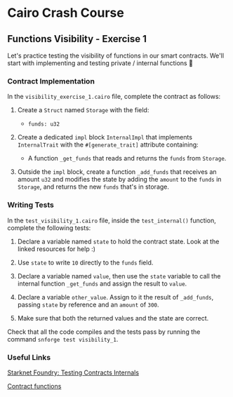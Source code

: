 # Cairo Crash Course

## Functions Visibility - Exercise 1

Let's practice testing the visibility of functions in our smart contracts. We'll start with implementing and testing private / internal functions 💪

### Contract Implementation

In the `visibility_exercise_1.cairo` file, complete the contract as follows:

1. Create a `Struct` named `Storage` with the field:

   - `funds: u32`

2. Create a dedicated `impl` block `InternalImpl` that implements `InternalTrait` with the `#[generate_trait]` attribute containing:

   - A function `_get_funds` that reads and returns the `funds` from `Storage`.

3. Outside the `impl` block, create a function `_add_funds` that receives an amount `u32` and modifies the state by adding the `amount` to the `funds` in `Storage`, and returns the new `funds` that's in storage.

### Writing Tests

In the `test_visibility_1.cairo` file, inside the `test_internal()` function, complete the following tests:

1. Declare a variable named `state` to hold the contract state. Look at the linked resources for help :)

2. Use `state` to write `10` directly to the `funds` field.

3. Declare a variable named `value`, then use the `state` variable to call the internal function `_get_funds` and assign the result to `value`.

4. Declare a variable `other_value`. Assign to it the result of `_add_funds`, passing `state` by reference and an `amount` of `300`.

5. Make sure that both the returned values and the state are correct.

Check that all the code compiles and the tests pass by running the command `snforge test visibility_1`.

### Useful Links

[Starknet Foundry: Testing Contracts Internals](https://foundry-rs.github.io/starknet-foundry/testing/testing_contract_internals.html?highlight=contract_state_for_testing#contract_state_for_testing---state-of-test-contract)

[Contract functions](https://book.cairo-lang.org/ch14-02-contract-functions.html)
